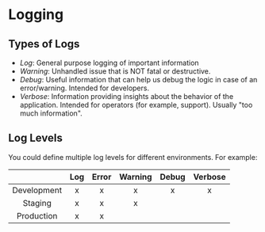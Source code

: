 # Logging

## Types of Logs

- _Log_: General purpose logging of important information
- _Warning_: Unhandled issue that is NOT fatal or destructive.
- _Debug_: Useful information that can help us debug the logic in case of an error/warning. Intended for developers.
- _Verbose_: Information providing insights about the behavior of the application. Intended for operators (for example, support). Usually "too much information".

## Log Levels

You could define multiple log levels for different environments. For example:

|             | Log | Error | Warning | Debug | Verbose |
| :---------: | :-: | :---: | :-----: | :---: | :-----: |
| Development |  x  |   x   |    x    |   x   |    x    |
|   Staging   |  x  |   x   |    x    |       |         |
| Production  |  x  |   x   |         |       |         |
